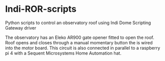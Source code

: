 # Indi-ROR-scripts
Python scripts to control an observatory roof using Indi Dome Scripting Gateway driver

The observatory has an Eleko AR900 gate opener fitted to open the roof.  Roof opens and closes
through a manual momentary button the is wired into the motor board.  This circuit is also connected
in parallel to a raspberry pi 4 with a Sequent Microsystems Home Automation hat. 
